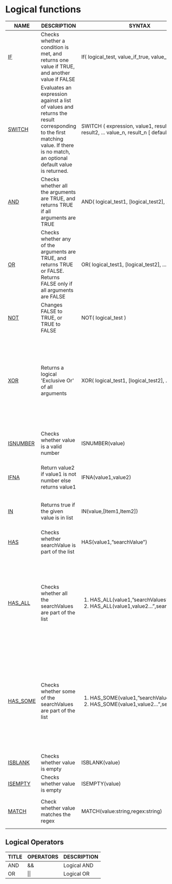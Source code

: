 # Logical functions

<table><thead><tr><th>NAME</th><th>DESCRIPTION</th><th data-hidden>SYNTAX</th><th data-hidden>EXPLANATION</th><th data-hidden>EXAMPLE</th></tr></thead><tbody><tr><td><a href="logical-functions/if.md">IF </a></td><td>Checks whether a condition is met, and returns one value if TRUE, and another value if FALSE</td><td>If( logical_test, value_if_true, value_if_false )</td><td>Above formula will return AC-PY% if PY is greater than 0 otherwise it returns 0</td><td>IF(PY > 0 , (AC-PY)/PY, 0 )</td></tr><tr><td><a href="logical-functions/switch.md">SWITCH</a></td><td>Evaluates an expression against a list of values and returns the result corresponding to the first matching value. If there is no match, an optional default value is returned.</td><td>SWITCH ( expression, value1, result1, value2, result2, ... value_n, result_n [ default] )</td><td>Will return 25 if the region is West and 30 is region is East and 50 for all other regions</td><td>SWITCH(Region, "West", 25, "East",30, 50)</td></tr><tr><td><a href="logical-functions/and.md">AND</a></td><td>Checks whether all the arguments are TRUE, and returns TRUE if all arguments are TRUE</td><td>AND( logical_test1, [logical_test2], ... )</td><td>Will return 25 if the region is West and category is Urban otherwise returns 30</td><td>IF(AND(Region == "West", Category=="Urban"), 25, 30)</td></tr><tr><td><a href="logical-functions/or.md">OR</a></td><td>Checks whether any of the arguments are TRUE, and returns TRUE or FALSE. Returns FALSE only if all arguments are FALSE</td><td>OR( logical_test1, [logical_test2], ... )</td><td>Will return 25 if the region is West or East otherwise returns 30</td><td>IF(OR(Region == "West", Region =="East"), 25, 30)</td></tr><tr><td><a href="logical-functions/not.md">NOT</a></td><td>Changes FALSE to TRUE, or TRUE to FALSE</td><td>NOT( logical_test )</td><td>Will return 50 if the region is not West otherwise returns 25</td><td>IF(NOT(Region == "West"), 50, 25)</td></tr><tr><td><a href="logical-functions/xor.md">XOR</a></td><td>Returns a logical 'Exclusive Or' of all arguments</td><td>XOR( logical_test1, [logical_test2], ... )</td><td>Will return 25 for all category in the West except for category Urban, and returns 25 for all Urban category under all region except for west, for all other items returns 30</td><td>IF(XOR(Region == "West", Category=="Urban"), 25, 30)</td></tr><tr><td><a href="logical-functions/isnumber.md">ISNUMBER</a></td><td>Checks whether value is a valid number</td><td>ISNUMBER(value)</td><td>Returns AC-PY/PY if the value is a number else returns 0</td><td>IF(ISNUMBER((AC-PY)/PY), (AC-PY)/PY , 0)</td></tr><tr><td><a href="logical-functions/ifna.md">IFNA</a></td><td>Return value2 if value1 is not number else returns value1</td><td>IFNA(value1,value2)</td><td>Returns AC-PY/PY if the value is a number else returns 0</td><td>IFNA((AC-PY)/PY, 0)</td></tr><tr><td><a href="logical-functions/in.md">IN</a></td><td>Returns true if the given value is in list</td><td>IN(value,[Item1,Item2])</td><td>Will return 25 if the region is West or East otherwise returns 30  </td><td>IF(IN(Region, ["West","East]),25, 30)</td></tr><tr><td><a href="logical-functions/has.md">HAS</a></td><td>Checks whether searchValue is part of the list</td><td>HAS(value1,”searchValue”)</td><td>Returns the value that matches the search value.</td><td>HAS(Column1,"ABC")</td></tr><tr><td><a href="logical-functions/has_all.md">HAS_ALL</a></td><td>Checks whether all the searchValues are part of the list</td><td><ol><li>HAS_ALL(value1,”searchValues”)</li><li>HAS_ALL(value1,value2…”,searchValues”)</li></ol></td><td><ol><li>If Column1 contains both “ABC” and “DEF” returns TRUE</li></ol><p>2. If any of the columns has “ABC” and “DEF” as value, returns TRUE</p></td><td><ol><li>HAS_ALL(Column1,[“ABC”,”DEF”)]</li><li>HAS_ALL(Column1, Column2,Column3 [“ABC”,”DEF”)]</li></ol></td></tr><tr><td><a href="logical-functions/has_some.md">HAS_SOME</a></td><td>Checks whether some of the searchValues are part of the list</td><td><ol><li>HAS_SOME(value1,”searchValue”)</li><li>HAS_SOME(value1,value2…”,searchValues”)</li></ol></td><td><ol><li>If Column1 contains both “ABC” and “DEF” returns TRUE</li><li>If any of the columns has “ABC” and “DEF” as value, returns TRUE</li></ol></td><td><ol><li>HAS_SOME(Column1,[“ABC”,”DEF”)]</li><li>HAS_SOME(Column1, Column2,Column3 [“ABC”,”DEF”)]</li></ol></td></tr><tr><td><a href="logical-functions/isblank.md">ISBLANK</a></td><td>Checks whether value is empty</td><td>ISBLANK(value)</td><td>Returns TRUE if AC is empty</td><td>ISBLANK(AC)</td></tr><tr><td><a href="logical-functions/isempty.md">ISEMPTY</a></td><td>Checks whether value is empty</td><td>ISEMPTY(value)</td><td>Returns TRUE if AC has no value</td><td>ISEMPTY(AC)</td></tr><tr><td><a href="logical-functions/match.md">MATCH</a></td><td>Check whether value matches the regex</td><td>MATCH(value:string,regex:string)</td><td>Returns TRUE if the string value matches the regex value</td><td>MATCH(“ABC-123-WEW”,”^ABC”) Returns TRUE</td></tr></tbody></table>

## Logical Operators

| TITLE | OPERATORS | DESCRIPTION |
| ----- | --------- | ----------- |
| AND   | &&        | Logical AND |
| OR    | \|\|      | Logical OR  |

